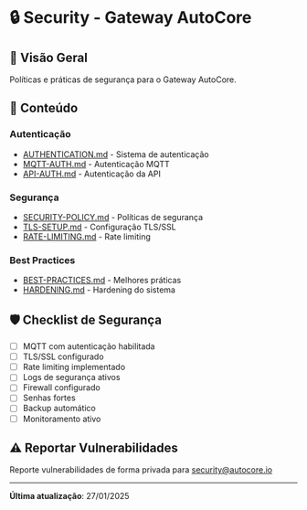 # 🔒 Security - Gateway AutoCore

## 🎯 Visão Geral

Políticas e práticas de segurança para o Gateway AutoCore.

## 📖 Conteúdo

### Autenticação
- [AUTHENTICATION.md](AUTHENTICATION.md) - Sistema de autenticação
- [MQTT-AUTH.md](MQTT-AUTH.md) - Autenticação MQTT
- [API-AUTH.md](API-AUTH.md) - Autenticação da API

### Segurança
- [SECURITY-POLICY.md](SECURITY-POLICY.md) - Políticas de segurança
- [TLS-SETUP.md](TLS-SETUP.md) - Configuração TLS/SSL
- [RATE-LIMITING.md](RATE-LIMITING.md) - Rate limiting

### Best Practices
- [BEST-PRACTICES.md](BEST-PRACTICES.md) - Melhores práticas
- [HARDENING.md](HARDENING.md) - Hardening do sistema

## 🛡️ Checklist de Segurança

- [ ] MQTT com autenticação habilitada
- [ ] TLS/SSL configurado
- [ ] Rate limiting implementado
- [ ] Logs de segurança ativos
- [ ] Firewall configurado
- [ ] Senhas fortes
- [ ] Backup automático
- [ ] Monitoramento ativo

## ⚠️ Reportar Vulnerabilidades

Reporte vulnerabilidades de forma privada para security@autocore.io

---

**Última atualização**: 27/01/2025